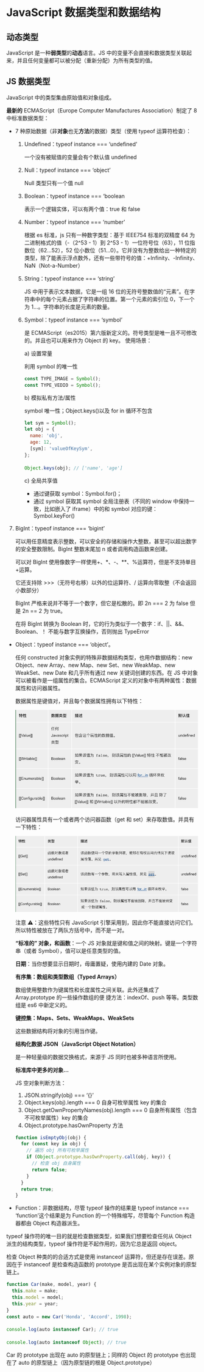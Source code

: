 # JavaScript 数据类型和数据结构

## 动态类型

JavaScript 是一种**弱类型**的**动态**语言。JS 中的变量不会直接和数据类型关联起来，并且任何变量都可以被分配（重新分配）为所有类型的值。

## JS 数据类型

JavaScript 中的类型集由原始值和对象组成。

**最新的** ECMAScript（Europe Computer Manufactures Association）制定了 8 中标准数据类型：

- 7 种原始数据（非**对象**也无**方法**的数据）类型（使用 typeof 运算符检查）：

  1. Undefined：typeof instance === ‘undefined’

     一个没有被赋值的变量会有个默认值 undefined

  2. Null：typeof instance === ‘object’

     Null 类型只有一个值 null

  3. Boolean：typeof instance === ‘boolean

     表示一个逻辑实体，可以有两个值：true 和 false

  4. Number：typeof instance === ‘number’

     根据 es 标准，js 只有一种数字类型：基于 IEEE754 标准的双精度 64 为二进制格式的值（-（2^53 - 1）到 2^53 - 1）一位符号位（63），11 位指数位（62…52），52 位小数位（51…0）。它并没有为整数给出一种特定的类型，除了能表示浮点数外，还有一些带符号的值：+Infinity、-Infinity、NaN（Not-a-Number）

  5. String：typeof instance === ‘string’

     JS 中用于表示文本数据，它是一组 16 位的无符号整数值的“元素”。在字符串中的每个元素占据了字符串的位置。第一个元素的索引位 0，下一个为 1…。字符串的长度是元素的数量。

  6. Symbol：typeof instance === ‘symbol’

     是 ECMAScript（es2015）第六版新定义的。符号类型是唯一且不可修改的。并且也可以用来作为 Object 的 key。
     使用场景：

     a) 设置常量

     利用 symbol 的唯一性

     ```js
     const TYPE_IMAGE = Symbol();
     const TYPE_VEDIO = Symbol();
     ```

     b) 模拟私有方法/属性

     symbol 唯一性；Object.keys()以及 for in 循环不包含

     ```js
     let sym = Symbol();
     let obj = {
       name: 'obj',
       age: 12,
       [sym]: 'valueOfKeySym',
     };

     Object.keys(obj); // ['name', 'age']
     ```

     c) 全局共享值

     - 通过键获取 symbol：Symbol.for()；
     - 通过 symbol 获取其 symbol 全局注册表（不同的 window 中保持一致，比如嵌入了 iframe）中的和 symbol 对应的键：Symbol.keyFor()

7. BigInt：typeof instance === ‘bigint’

   可以用任意精度表示整数，可以安全的存储和操作大整数，甚至可以超出数字的安全整数限制。BigInt 整数末尾加 n 或者调用构造函数来创建。

   可以对 BigInt 使用像数字一样使用+、\*、-、\*\*、%运算符，但是不支持单目+运算。

   它还支持除 >>>（无符号右移）以外的位运算符、/ 运算向零取整（不会返回小数部分）

   BigInt 严格来说并不等于一个数字，但它是松散的。即 2n === 2 为 false 但是 2n == 2 为 true。

   在将 BigInt 转换为 Boolean 时，它的行为类似于一个数字：if、||、&&、Boolean、！
   不能与数字互换操作，否则抛出 TypeError

- Object：typeof instance === ‘object’。

  任何 constructed 对象实例的特殊非数据结构类型，也用作数据结构：new Object、new Array、new Map、new Set、new WeakMap、new WeakSet、new Date 和几乎所有通过 new 关键词创建的东西。在 JS 中对象可以被看作是一组属性的集合。ECMAScript 定义的对象中有两种属性：数据属性和访问器属性。

  数据属性是键值对，并且每个数据属性拥有以下特性：

  ![data property](https://raw.githubusercontent.com/SH-dxj-SF/MyRepo/master/images/dataProperty.png)

  访问器属性具有一个或者两个访问器函数（get 和 set）来存取数值。并具有一下特性：

  ![data property](https://raw.githubusercontent.com/SH-dxj-SF/MyRepo/master/images/accessorProperty.png)

  注意 ⚠️：这些特性只有 JavaScript 引擎采用到，因此你不能直接访问它们。所以特性被放在了两队方括号中，而不是一对。

  **“标准的” 对象，和函数**：一个 JS 对象就是键和值之间的映射。键是一个字符串（或者 Symbol），值可以是任意类型的值。

  **日期**：当你想要显示日期时，毋庸置疑，使用内建的 Date 对象。

  **有序集：数组和类型数组（Typed Arrays）**

  数组使用整数作为键属性和长度属性之间关联。此外还集成了 Array.prototype 的一些操作数组的便
  捷方法：indexOf、push 等等。类型数组是 es6 中新定义的。

  **键控集：Maps、Sets、WeakMaps、WeakSets**

  这些数据结构将对象的引用当作键。

  **结构化数据 JSON（JavaScript Object Notation）**

  是一种轻量级的数据交换格式，来源于 JS 同时也被多种语言所使用。

  **标准库中更多的对象…**

  JS 空对象判断方法：

  1. JSON.stringify(obj) === ‘{}’
  2. Object.keys(obj).length === 0 自身可枚举属性 key 的集合
  3. Object.getOwnPropertyNames(obj).length === 0 自身所有属性（包含不可枚举属性）key 的集合
  4. Object.prototype.hasOwnProperty 方法

  ```js
  function isEmptyObj(obj) {
    for (const key in obj) {
      // 遍历 obj 所有可枚举属性
      if (Object.prototype.hasOwnProperty.call(obj, key)) {
        // 检查 obj 自身属性
        return false;
      }
    }
    return true;
  }
  ```

- Function：非数据结构，尽管 typeof 操作的结果是 typeof instance === ‘function’这个结果是为 Function 的一个特殊缩写，尽管每个 Function 构造器都由 Object 构造器派生。

typeof 操作符的唯一目的就是检查数据类型，如果我们想要检查任何从 Object 派生的结构类型，typeof 操作符是不起作用的，因为它总是返回 object。

检查 Object 种类的的合适方式是使用 instanceof 运算符，但还是存在误差。原因在于 instanceof 是检查构造函数的 prototype 是否出现在某个实例对象的原型链上。

```js
function Car(make, model, year) {
  this.make = make;
  this.model = model;
  this.year = year;
}
const auto = new Car('Honda', 'Accord', 1998);

console.log(auto instanceof Car); // true

console.log(auto instanceof Object); // true
```

Car 的 prototype 出现在 auto 的原型链上；同样的 Object 的 prototype 也出现在了 auto 的原型链上（因为原型链的根是 Object.prototype）
